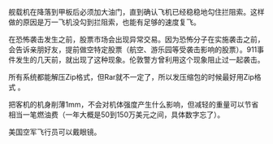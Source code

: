 舰载机在降落到甲板后必须加大油门，直到确认飞机已经稳稳地勾住拦阻索。这样做的原因是万一飞机没勾到拦阻索，也能有足够的速度复飞。

在恐怖袭击发生之前，股票市场会出现异常交易。因为恐怖分子在实施袭击之前，会告诉亲朋好友，提前做空特定股票（航空、游乐园等受袭击影响的股票）。911事件发生的几天前，就出现了这种现象。伦敦警方曾利用这个现象阻止过一起袭击。

所有系统都能解压Zip格式，但Rar就不一定了，所以发压缩包的时候最好用Zip格式 。

把客机的机身削薄1mm，不会对机体强度产生什么影响，但减轻的重量可以节省相当一笔燃油费（一年大概是50到150万美元之间，具体数字忘了）。

美国空军飞行员可以戴眼镜。